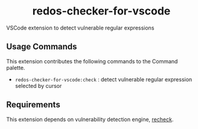 <div align="center">

# redos-checker-for-vscode
<!-- ![Code Check](https://github.com/Ran350/redos-checker-for-vscode/workflows/Code%20Check/badge.svg) -->

</div>

VSCode extension to detect vulnerable regular expressions

## Usage Commands
This extension contributes the following commands to the Command palette.
- `redos-checker-for-vscode:check` : detect vulnerable regular expression selected by cursor


## Requirements
This extension depends on vulnerability detection engine, [recheck](https://github.com/MakeNowJust-Labo/recheck).
